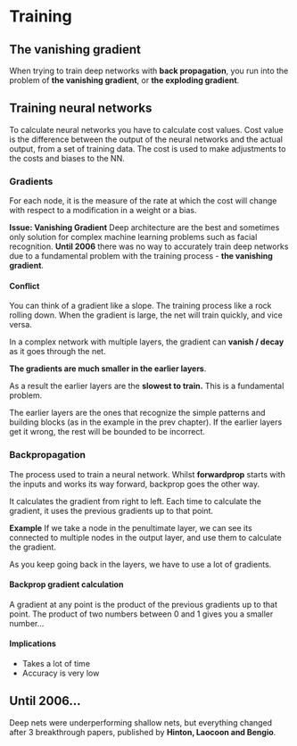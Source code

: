 
# Training

## The vanishing gradient
When trying to train deep networks with **back propagation**, you run into the problem of **the vanishing gradient**, or **the exploding gradient**.

## Training neural networks 
To calculate neural networks you have to calculate cost values. 
Cost value is the difference between the output of the neural networks and the actual output, from a set of training data.
The cost is used to make adjustments to the costs and biases to the NN.

### Gradients
For each node, it is the measure of the rate at which the cost will change with respect to a modification in a weight or a bias.

**Issue: Vanishing Gradient**
Deep architecture are the best and sometimes only solution for complex machine learning problems such as facial recognition.
**Until 2006** there was no way to accurately train deep networks due to a fundamental problem with the training process - **the vanishing gradient**.

#### Conflict
You can think of a gradient like a slope. The training process like a rock rolling down. When the gradient is large, the net will train quickly, and vice versa.

In a complex network with multiple layers, the gradient can **vanish / decay** as it goes through the net. 

**The gradients are much smaller in the earlier layers**.

As a result the earlier layers are the **slowest to train.** This is a fundamental problem.

The earlier layers are the ones that recognize the simple patterns and building blocks (as in the example in the prev chapter). If the earlier layers get it wrong, the rest will be bounded to be incorrect.

### Backpropagation
The process used to train a neural network.
Whilst **forwardprop** starts with the inputs and works its way forward, backprop goes the other way. 

It calculates the gradient from right to left. Each time to calculate the gradient, it uses the previous gradients up to that point.

**Example**
If we take a node in the penultimate layer, we can see its connected to multiple nodes in the output layer, and use them to calculate the gradient.

As you keep going back in the layers, we have to use a lot of gradients.

#### Backprop gradient calculation 
A gradient at any point is the product of the previous gradients up to that point. The product of two numbers between 0 and 1 gives you a smaller number...

#### Implications
* Takes a lot of time
* Accuracy is very low

## Until 2006...
Deep nets were underperforming shallow nets, but everything changed after 3 breakthrough papers, published by **Hinton, Laocoon and Bengio**.

